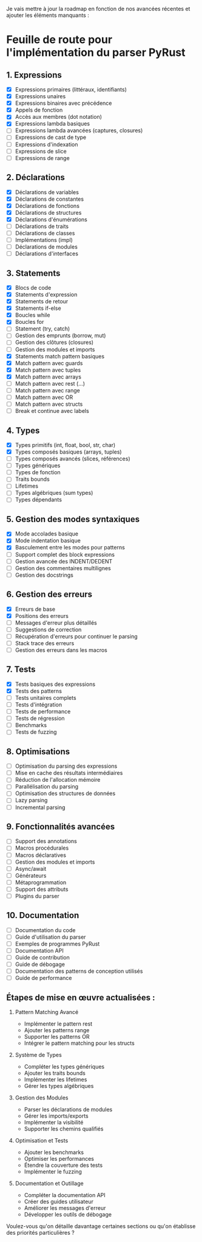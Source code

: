 Je vais mettre à jour la roadmap en fonction de nos avancées récentes et ajouter les éléments manquants :

# Feuille de route pour l'implémentation du parser PyRust

## 1. Expressions
- [x] Expressions primaires (littéraux, identifiants)
- [x] Expressions unaires
- [x] Expressions binaires avec précédence
- [x] Appels de fonction
- [x] Accès aux membres (dot notation)
- [x] Expressions lambda basiques
- [ ] Expressions lambda avancées (captures, closures)
- [ ] Expressions de cast de type
- [ ] Expressions d'indexation
- [ ] Expressions de slice
- [ ] Expressions de range

## 2. Déclarations
- [x] Déclarations de variables
- [x] Déclarations de constantes
- [x] Déclarations de fonctions
- [x] Déclarations de structures
- [x] Déclarations d'énumérations
- [ ] Déclarations de traits
- [ ] Déclarations de classes
- [ ] Implémentations (impl)
- [ ] Déclarations de modules
- [ ] Déclarations d'interfaces

## 3. Statements
- [x] Blocs de code
- [x] Statements d'expression
- [x] Statements de retour
- [x] Statements if-else
- [x] Boucles while
- [x] Boucles for
- [ ] Statement (try, catch)
- [ ] Gestion des emprunts (borrow, mut)
- [ ] Gestion des clôtures (closures)
- [ ] Gestion des modules et imports
- [x] Statements match pattern basiques
- [x] Match pattern avec guards
- [x] Match pattern avec tuples
- [x] Match pattern avec arrays
- [ ] Match pattern avec rest (...)
- [ ] Match pattern avec range
- [ ] Match pattern avec OR
- [ ] Match pattern avec structs
- [ ] Break et continue avec labels

## 4. Types
- [x] Types primitifs (int, float, bool, str, char)
- [x] Types composés basiques (arrays, tuples)
- [ ] Types composés avancés (slices, références)
- [ ] Types génériques
- [ ] Types de fonction
- [ ] Traits bounds
- [ ] Lifetimes
- [ ] Types algébriques (sum types)
- [ ] Types dépendants

## 5. Gestion des modes syntaxiques
- [x] Mode accolades basique
- [x] Mode indentation basique
- [x] Basculement entre les modes pour patterns
- [ ] Support complet des block expressions
- [ ] Gestion avancée des INDENT/DEDENT
- [ ] Gestion des commentaires multilignes
- [ ] Gestion des docstrings

## 6. Gestion des erreurs
- [x] Erreurs de base
- [x] Positions des erreurs
- [ ] Messages d'erreur plus détaillés
- [ ] Suggestions de correction
- [ ] Récupération d'erreurs pour continuer le parsing
- [ ] Stack trace des erreurs
- [ ] Gestion des erreurs dans les macros

## 7. Tests
- [x] Tests basiques des expressions
- [x] Tests des patterns
- [ ] Tests unitaires complets
- [ ] Tests d'intégration
- [ ] Tests de performance
- [ ] Tests de régression
- [ ] Benchmarks
- [ ] Tests de fuzzing

## 8. Optimisations
- [ ] Optimisation du parsing des expressions
- [ ] Mise en cache des résultats intermédiaires
- [ ] Réduction de l'allocation mémoire
- [ ] Parallélisation du parsing
- [ ] Optimisation des structures de données
- [ ] Lazy parsing
- [ ] Incremental parsing

## 9. Fonctionnalités avancées
- [ ] Support des annotations
- [ ] Macros procédurales
- [ ] Macros déclaratives
- [ ] Gestion des modules et imports
- [ ] Async/await
- [ ] Générateurs
- [ ] Métaprogrammation
- [ ] Support des attributs
- [ ] Plugins du parser

## 10. Documentation
- [ ] Documentation du code
- [ ] Guide d'utilisation du parser
- [ ] Exemples de programmes PyRust
- [ ] Documentation API
- [ ] Guide de contribution
- [ ] Guide de débogage
- [ ] Documentation des patterns de conception utilisés
- [ ] Guide de performance

## Étapes de mise en œuvre actualisées :

1. Pattern Matching Avancé
   - Implémenter le pattern rest
   - Ajouter les patterns range
   - Supporter les patterns OR
   - Intégrer le pattern matching pour les structs

2. Système de Types
   - Compléter les types génériques
   - Ajouter les traits bounds
   - Implémenter les lifetimes
   - Gérer les types algébriques

3. Gestion des Modules
   - Parser les déclarations de modules
   - Gérer les imports/exports
   - Implémenter la visibilité
   - Supporter les chemins qualifiés

4. Optimisation et Tests
   - Ajouter les benchmarks
   - Optimiser les performances
   - Étendre la couverture des tests
   - Implémenter le fuzzing

5. Documentation et Outillage
   - Compléter la documentation API
   - Créer des guides utilisateur
   - Améliorer les messages d'erreur
   - Développer les outils de débogage

Voulez-vous qu'on détaille davantage certaines sections ou qu'on établisse des priorités particulières ?
